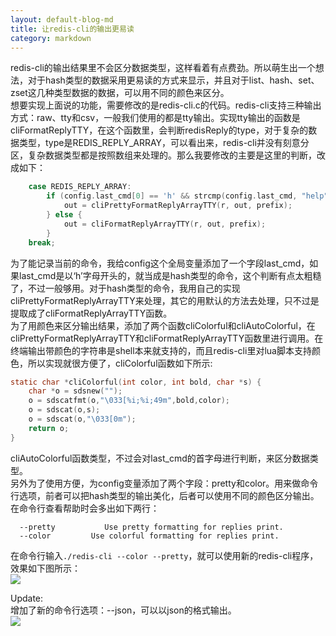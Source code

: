 ```yaml
---
layout: default-blog-md
title: 让redis-cli的输出更易读
category: markdown
---
```


redis-cli的输出结果里不会区分数据类型，这样看着有点费劲。所以萌生出一个想法，对于hash类型的数据采用更易读的方式来显示，并且对于list、hash、set、zset这几种类型数据的数据，可以用不同的颜色来区分。  
想要实现上面说的功能，需要修改的是redis-cli.c的代码。redis-cli支持三种输出方式：raw、tty和csv，一般我们使用的都是tty输出。实现tty输出的函数是cliFormatReplyTTY，在这个函数里，会判断redisReply的type，对于复杂的数据类型，type是REDIS_REPLY_ARRAY，可以看出来，redis-cli并没有刻意分区，复杂数据类型都是按照数组来处理的。那么我要修改的主要是这里的判断，改成如下：  
```c
    case REDIS_REPLY_ARRAY:
		if (config.last_cmd[0] == 'h' && strcmp(config.last_cmd, "help") && config.pretty) {
			out = cliPrettyFormatReplyArrayTTY(r, out, prefix);
		} else {
			out = cliFormatReplyArrayTTY(r, out, prefix);
		}
    break;
```
为了能记录当前的命令，我给config这个全局变量添加了一个字段last_cmd，如果last_cmd是以‘h’字母开头的，就当成是hash类型的命令，这个判断有点太粗糙了，不过一般够用。对于hash类型的命令，我用自己的实现cliPrettyFormatReplyArrayTTY来处理，其它的用默认的方法去处理，只不过是提取成了cliFormatReplyArrayTTY函数。  
为了用颜色来区分输出结果，添加了两个函数cliColorful和cliAutoColorful，在cliPrettyFormatReplyArrayTTY和cliFormatReplyArrayTTY函数里进行调用。在终端输出带颜色的字符串是shell本来就支持的，而且redis-cli里对lua脚本支持颜色，所以实现就很方便了，cliColorful函数如下所示:  
```c
static char *cliColorful(int color, int bold, char *s) {
	char *o = sdsnew("");
	o = sdscatfmt(o,"\033[%i;%i;49m",bold,color);
    o = sdscat(o,s);
    o = sdscat(o,"\033[0m");
	return o;
}
```  
cliAutoColorful函数类型，不过会对last_cmd的首字母进行判断，来区分数据类型。  
另外为了使用方便，为config变量添加了两个字段：pretty和color。用来做命令行选项，前者可以把hash类型的输出美化，后者可以使用不同的颜色区分输出。在命令行查看帮助时会多出如下两行：  
```
  --pretty           Use pretty formatting for replies print.
  --color  		  Use colorful formatting for replies print.
```
在命令行输入`./redis-cli --color --pretty`，就可以使用新的redis-cli程序，效果如下图所示：  
<img src="{{ site.baseurl }}/static/image/2018-08-19/myredis-cli.PNG">    

Update:  
增加了新的命令行选项：--json，可以以json的格式输出。   
<img src="{{ site.baseurl }}/static/image/2018-08-19/myredis-cli-json.PNG">   

